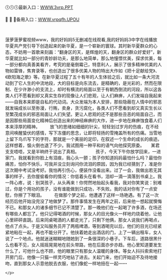 <p>
	🕔🕔🕔最新入口：<a href="http://www.baidu.com/link?url=6MA2SWnO3Raqke39an_0PUxosM6ZrUGzi1BN9tNnlPW&wd">WWW.3vrp.PPT</a> 
	<p>
		🙏
🙏
🙏备用入口：<a href="http://www.baidu.com/link?url=6MA2SWnO3Raqke39an_0PUxosM6ZrUGzi1BN9tNnlPW&wd">WWW.vrpqfh.UPOU</a> 
	</p>
	<p>
		<br />
	</p>
	<p>
		菠萝菠萝蜜视频www，我的好妈妈5无删减在线观看,我的好妈妈3中字在线播放　　华夏共产党引导下创造起来的新华夏，是一个崭新的寰球。其时新华夏群众的心态，不妨用一首歌来刻画：“翻身区的天，是辉煌的天，翻身区的群众好爱好”，新华夏就比如一部分的青妙龄功夫，是那么地简单，那么地憧憬优美，探求优美，每一部分都向真善美看齐，考究的是毫倒霉己，特意利人，展示了很多精神优美的人物如雷锋，焦育录等，也创造出了很多优美人物的特出大作如《把十足献给党》、《欧阳海之歌》等。在新华夏过程了五十有年的人生体验之后，就比如一条大河流动到了它人生的中流地段，大的目标是向东流去，是精确的，是光彩的，然而在限制、在少许渺小的支流上，却时有横流的局面以至于有朝西倒流的河段，所以这各类人们不愿看到却又真实生存的现像让人们悲观，让人们麻痹，人们发端自我起来——自我本来即是自私的代动词。大众发端为本人安排，那些隐蔽在人情中的邪恶就发端成长以至弥漫，行贿，卖身，贪污腐化，各类人们不愿看到却又真实生长以至繁茂成长的邪恶局面让人们失望。更让人悲观的还不是那些丑恶的局面自己，而是因那些局面变化精神后创造出来的神经麻痹的大作，进一步地在麻痹蚀食着人们本来淳厚的精神。
　　放飞的思绪如细细的针尖，轻轻划过岁月的伤痕，在不经意间唤醒蛰伏的感情，写下冻僵的思念，让即将轻扬的雪掩盖所有的伤痛。当雪地上留下鸟爪写下的字符，那就是一个美丽的足印，在叙述一个生命的成长的痕迹。
这样想着，愠火倒也退了不少。我试图用一种平和的语气向他探究原委。　　某君支支唔唔，又是半晌终于说出了真相。　　
　　孩子，今天下午你放学回来，一进家门，我就看到你脸上有泪痕，我心头一颤；孩子你知道妈妈最怕什么吗？最怕你痛苦，怕你不快乐，可我并没立刻询问你流泪的原因，因为我已经猜到了，准是你这次期中考试没考好。我怕再引伤心，便装作没看出来。过了一会，我做出若无其事的样子，去你屋偷看你的情况：你低着头在看书，泪却一滴一滴落到书桌上。我一阵心疼，说：别哭孩子，从头再来！你愕然地抬起头看我，我对你笑笑说：别难过，你是个用功的孩子，没有谁能做到只成功，不失败。我的话对你有了一点安慰，你擦了下眼泪。
　　在做那个梦之前，他遭遇了这样一场艳遇。有了这一次经历后他开始没完没了地做梦了。那件事情发生在两年之前，后来他一想起就懊悔不已。和那女人的诸多细节已记不清楚了。那一晚他们在一起喝了许多酒，在场还有哪些人都忘了。他只记得喝酒的时候，那女人的目光像火一样地灼烧着他，让他心里砰砰直跳。后来同桌喝酒的人都走光了，只剩下他俩，那女人说我们再喝点，他点了点头。于是又叫服务员开了两瓶啤酒，等到酒喝完以后，他们的目光已经紧紧地粘在一起，再也不能分开了。他扶着她走出酒店的门，上了一辆出租车，女人说了一个地点。他就迷迷糊糊地随她到了一条很深的小巷子。下车后，道路很黑什么也看不见，女人摇摇晃晃地在前头带路，他在后面亦步亦趋。他心里知道要发生什么了，可他什么也不顾，他的眼里只有那女人温暖的身体。等女人抖抖索索地打开房门后，他像一只猫一样灵巧地钻了进去。关起门来，他们开始迫不及待地接吻，直到那女人示意他脱去衣服，他们像蛇一样地扭在一起┅┅

	</p>
